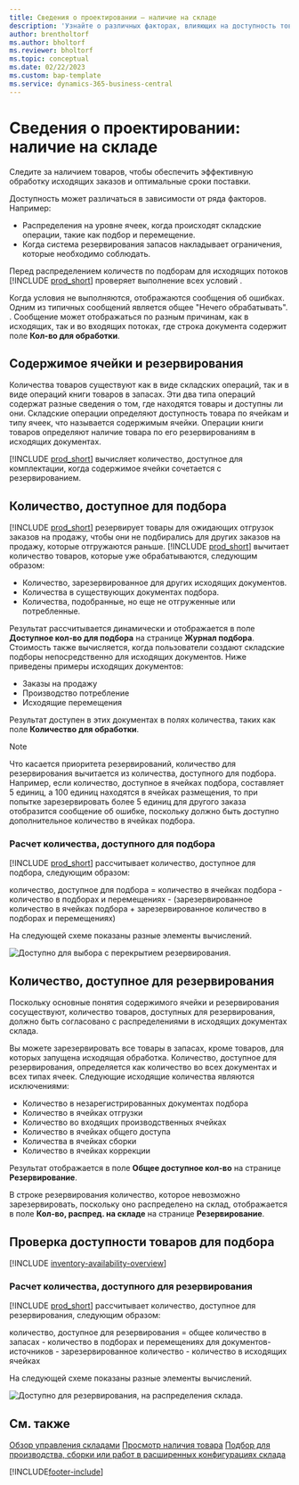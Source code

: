 ```yaml
---
title: Сведения о проектировании — наличие на складе
description: 'Узнайте о различных факторах, влияющих на доступность товара на вашем складе.'
author: brentholtorf
ms.author: bholtorf
ms.reviewer: bholtorf
ms.topic: conceptual
ms.date: 02/22/2023
ms.custom: bap-template
ms.service: dynamics-365-business-central
---
```

# Сведения о проектировании: наличие на складе

Следите за наличием товаров, чтобы обеспечить эффективную обработку исходящих заказов и оптимальные сроки поставки.  

Доступность может различаться в зависимости от ряда факторов. Например:

* Распределения на уровне ячеек, когда происходят складские операции, такие как подбор и перемещение.
* Когда система резервирования запасов накладывает ограничения, которые необходимо соблюдать.

Перед распределением количеств по подборам для исходящих потоков [!INCLUDE [prod_short](includes/prod_short.md)] проверяет выполнение всех условий .

Когда условия не выполняются, отображаются сообщения об ошибках. Одним из типичных сообщений является общее "Нечего обрабатывать". . Сообщение может отображаться по разным причинам, как в исходящих, так и во входящих потоках, где строка документа содержит поле **Кол-во для обработки**.

## Содержимое ячейки и резервирования  

Количества товаров существуют как в виде складских операций, так и в виде операций книги товаров в запасах. Эти два типа операций содержат разные сведения о том, где находятся товары и доступны ли они. Складские операции определяют доступность товара по ячейкам и типу ячеек, что называется содержимым ячейки. Операции книги товаров определяют наличие товара по его резервированиям в исходящих документах.  

[!INCLUDE [prod_short](includes/prod_short.md)] вычисляет количество, доступное для комплектации, когда содержимое ячейки сочетается с резервированием.  

## Количество, доступное для подбора  

[!INCLUDE [prod_short](includes/prod_short.md)] резервирует товары для ожидающих отгрузок заказов на продажу, чтобы они не подбирались для других заказов на продажу, которые отгружаются раньше. [!INCLUDE [prod_short](includes/prod_short.md)] вычитает количество товаров, которые уже обрабатываются, следующим образом:

* Количество, зарезервированное для других исходящих документов.
* Количества в существующих документах подбора.
* Количества, подобранные, но еще не отгруженные или потребленные.  

Результат рассчитывается динамически и отображается в поле **Доступное кол-во для подбора** на странице **Журнал подбора**. Стоимость также вычисляется, когда пользователи создают складские подборы непосредственно для исходящих документов. Ниже приведены примеры исходящих документов:

* Заказы на продажу
* Производство потребление
* Исходящие перемещения

Результат доступен в этих документах в полях количества, таких как поле **Количество для обработки**.  

> [!NOTE]  
> Что касается приоритета резервирований, количество для резервирования вычитается из количества, доступного для подбора. Например, если количество, доступное в ячейках подбора, составляет 5 единиц, а 100 единиц находятся в ячейках размещения, то при попытке зарезервировать более 5 единиц для другого заказа отобразится сообщение об ошибке, поскольку должно быть доступно дополнительное количество в ячейках подбора.  

### Расчет количества, доступного для подбора  

[!INCLUDE [prod_short](includes/prod_short.md)] рассчитывает количество, доступное для подбора, следующим образом:  

количество, доступное для подбора = количество в ячейках подбора - количество в подборах и перемещениях - (зарезервированное количество в ячейках подбора + зарезервированное количество в подборах и перемещениях)  

На следующей схеме показаны разные элементы вычислений.  

![Доступно для выбора с перекрытием резервирования.](media/design_details_warehouse_management_availability_2.png "Доступно для выбора с перекрытием резервирования")  

## Количество, доступное для резервирования

Поскольку основные понятия содержимого ячейки и резервирования сосуществуют, количество товаров, доступных для резервирования, должно быть согласовано с распределениями в исходящих документах склада.  

Вы можете зарезервировать все товары в запасах, кроме товаров, для которых запущена исходящая обработка. Количество, доступное для резервирования, определяется как количество во всех документах и всех типах ячеек. Следующие исходящие количества являются исключениями:  

* Количество в незарегистрированных документах подбора  
* Количество в ячейках отгрузки  
* Количество во входящих производственных ячейках  
* Количество в ячейках общего доступа  
* Количества в ячейках сборки  
* Количество в ячейках коррекции  

Результат отображается в поле **Общее доступное кол-во** на странице **Резервирование**.  

В строке резервирования количество, которое невозможно зарезервировать, поскольку оно распределено на склад, отображается в поле **Кол-во, распред. на складе** на странице **Резервирование**.  

## Проверка доступности товаров для подбора

[!INCLUDE [inventory-availability-overview](includes/inventory-availability-overview.md)]

### Расчет количества, доступного для резервирования

[!INCLUDE [prod_short](includes/prod_short.md)] рассчитывает количество, доступное для резервирования, следующим образом:  

количество, доступное для резервирования = общее количество в запасах - количество в подборах и перемещениях для документов-источников - зарезервированное количество - количество в исходящих ячейках  

На следующей схеме показаны разные элементы вычислений.  

![Доступно для резервирования, на распределения склада.](media/design_details_warehouse_management_availability_3.png "Доступно для резервирования, на распределения склада")  

## См. также  

[Обзор управления складами](design-details-warehouse-management.md)
[Просмотр наличия товара](inventory-how-availability-overview.md)
[Подбор для производства, сборки или работ в расширенных конфигурациях склада](warehouse-how-to-pick-for-internal-operations-in-advanced-warehousing.md)

[!INCLUDE[footer-include](includes/footer-banner.md)]